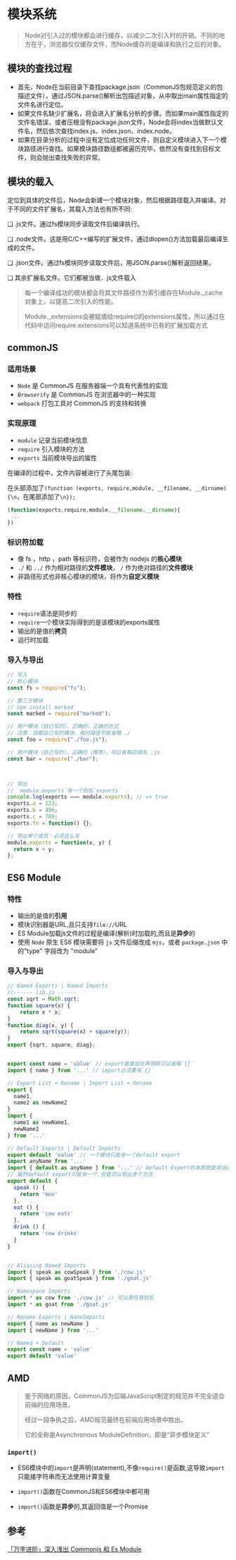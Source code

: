 # 模块系统

> Node对引入过的模块都会进行缓存，以减少二次引入时的开销。不同的地方在于，浏览器仅仅缓存文件，而Node缓存的是编译和执行之后的对象。

## 模块的查找过程

* 首先，Node在当前目录下查找package.json（CommonJS包规范定义的包描述文件），通过JSON.parse()解析出包描述对象，从中取出main属性指定的文件名进行定位。
* 如果文件名缺少扩展名，将会进入扩展名分析的步骤。而如果main属性指定的文件名错误，或者压根没有package.json文件，Node会将index当做默认文件名，然后依次查找index.js、index.json、index.node。
* 如果在目录分析的过程中没有定位成功任何文件，则自定义模块进入下一个模块路径进行查找。如果模块路径数组都被遍历完毕，依然没有查找到目标文件，则会抛出查找失败的异常。

## 模块的载入

定位到具体的文件后，Node会新建一个模块对象，然后根据路径载入并编译。对于不同的文件扩展名，其载入方法也有所不同:

❑ .js文件。通过fs模块同步读取文件后编译执行。

❑ .node文件。这是用C/C++编写的扩展文件，通过dlopen()方法加载最后编译生成的文件。

❑ .json文件。通过fs模块同步读取文件后，用JSON.parse()解析返回结果。

❑ 其余扩展名文件。它们都被当做．js文件载入

> 每一个编译成功的模块都会将其文件路径作为索引缓存在Module._cache对象上，以提高二次引入的性能。
>
> Module._extensions会被赋值给require()的extensions属性，所以通过在代码中访问require.extensions可以知道系统中已有的扩展加载方式

## commonJS

### 适用场景

* `Node` 是 CommonJS 在服务器端一个具有代表性的实现
* `Browserify` 是 CommonJS 在浏览器中的一种实现
* `webpack` 打包工具对 CommonJS 的支持和转换

### 实现原理

* `module` 记录当前模块信息
* `require` 引入模块的方法
* `exports` 当前模块导出的属性

在编译的过程中，文件内容被进行了头尾包装:

在头部添加了`(function (exports, require,module, __filename, __dirname) {\n`，在尾部添加了`\n});`

```js
(function(exports,require,module,__filename,__dirname){
 ...
})
```

### 标识符加载

* 像 fs ，http ，path 等标识符，会被作为 nodejs 的**核心模块**
* `./` 和 `../` 作为相对路径的**文件模块**， `/` 作为绝对路径的**文件模块**
* 非路径形式也非核心模块的模块，将作为**自定义模块**

### 特性

* `require`语法是同步的
* `require`一个模块实际得到的是该模块的exports属性
* 输出的是值的**拷贝**
* 运行时加载

### 导入与导出

```javascript
// 导入
// 核心模块
const fs = require("fs");

// 第三方模块
// npm install marked
const marked = require("marked");

// 用户模块（自己写的），正确的，正确的方式
// 注意：加载自己写的模块，相对路径不能省略 ./
const foo = require("./foo.js");

// 用户模块（自己写的），正确的（推荐），可以省略后缀名 .js
const bar = require("./bar");



// 导出
// `module.exports`有一个别名`exports`
console.log(exports === module.exports); // => true
exports.a = 123;
exports.b = 456;
exports.c = 789;
exports.fn = function() {};

// 导出单个成员：必须这么写
module.exports = function(x, y) {
  return x + y;
};
```

## ES6 Module

### 特性

* 输出的是值的**引用**
* 模块识别器是URL,且只支持`file://`URL
* ES Module加载js文件的过程是编译(解析)时加载的,而且是**异步**的
* 使用 `Node` 原生 ES6 模块需要将 `js` 文件后缀改成 `mjs`，或者 `package.json` 中的"type" 字段改为 "module"

### 导入与导出

```javascript
// Named Exports | Named Imports
//------ lib.js ------
const sqrt = Math.sqrt;
function square(x) {
    return x * x;
}
function diag(x, y) {
    return sqrt(square(x) + square(y));
}
export {sqrt, square, diag};


export const name = 'value' // export直接加在声明前可以省略`{}`
import { name } from '...' // import必须要有`{}`

// Export List + Rename | Import List + Rename
export {
  name1,
  name2 as newName2
}
import {
  name1 as newName1,
  newName2
} from '...'

// Default Exports | Default Imports
export default 'value' // 一个模块只能有一个default export
import anyName from '...'
import { default as anyName } from '...' // Default Export的本质就是导出default这个name
// 虽然default export只能有一个,但是可以导出多个方法
export default {
  speak () {
    return 'moo'
  },
  eat () {
    return 'cow eats'
  },
  drink () {
    return 'cow drinks'
  }
}


// Aliasing Named Imports
import { speak as cowSpeak } from './cow.js'
import { speak as goatSpeak } from './goat.js'

// Namespace Imports
import * as cow from './cow.js' // 可以是任意别名
import * as goat from './goat.js'

// Rename Exports | NameImports
export { name as newName }
import { newName } from '...'

// Named + Default
export const name = 'value'
export default 'value'

```

## AMD

> 鉴于网络的原因，CommonJS为后端JavaScript制定的规范并不完全适合前端的应用场景。
>
> 经过一段争执之后，AMD规范最终在前端应用场景中胜出。
>
> 它的全称是Asynchronous ModuleDefinition，即是“异步模块定义”

### `import()`

* ES6模块中的`import`是声明(statement),不像`require()`是函数,这导致`import`只能接字符串而无法使用计算变量

* `import()`函数在CommonJS和ES6模块中都可用

* `import()`函数是**异步**的,其返回值是一个Promise

## 参考

[「万字进阶」深入浅出 Commonjs 和 Es Module](https://mp.weixin.qq.com/s/Fe7PdLafVTL1291kMbuvew)
